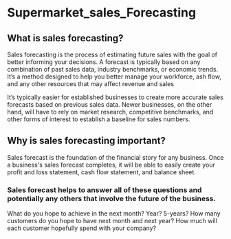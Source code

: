 # Supermarket_sales_Forecasting

## What is sales forecasting?

Sales forecasting is the process of estimating future sales with the goal of better informing your decisions. A forecast is typically based on any combination of past sales data, industry benchmarks, or economic trends. It’s a method designed to help you better manage your workforce, ash flow, and any other resources that may affect revenue and sales

It’s typically easier for established businesses to create more accurate sales forecasts based on previous sales data. Newer businesses, on the other hand, will have to rely on market research, competitive benchmarks, and other forms of interest to establish a baseline for sales numbers. 

## Why is sales forecasting important?

Sales forecast is the foundation of the financial story for any business. Once a business's sales forecast completes, it will be able to easily create your profit and loss statement, cash flow statement, and balance sheet.

### Sales forecast helps to answer all of these questions and potentially any others that involve the future of the business.

What do you hope to achieve in the next month? Year? 5-years? 
How many customers do you hope to have next month and next year?
How much will each customer hopefully spend with your company?
